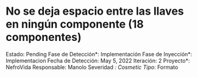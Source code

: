 # No se deja espacio entre las llaves en ningún componente (18 componentes)

Estado: Pending
Fase de Detección*: Implementación
Fase de Inyección*: Implementacion
Fecha de Detección: May 5, 2022
Iteración: 2
Proyecto*: NefroVida
Responsable: Manolo
Severidad *: Cosmetic
Tipo*: Formato